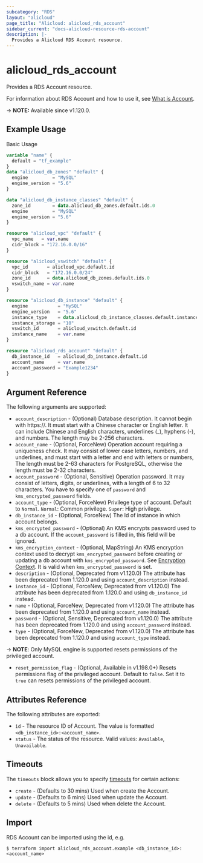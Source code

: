 ```yaml
---
subcategory: "RDS"
layout: "alicloud"
page_title: "Alicloud: alicloud_rds_account"
sidebar_current: "docs-alicloud-resource-rds-account"
description: |-
  Provides a Alicloud RDS Account resource.
---
```


# alicloud_rds_account

Provides a RDS Account resource.

For information about RDS Account and how to use it, see [What is Account](https://www.alibabacloud.com/help/en/apsaradb-for-rds/latest/api-rds-2014-08-15-createaccount).

-> **NOTE:** Available since v1.120.0.

## Example Usage

Basic Usage

```terraform
variable "name" {
  default = "tf_example"
}
data "alicloud_db_zones" "default" {
  engine         = "MySQL"
  engine_version = "5.6"
}

data "alicloud_db_instance_classes" "default" {
  zone_id        = data.alicloud_db_zones.default.ids.0
  engine         = "MySQL"
  engine_version = "5.6"
}

resource "alicloud_vpc" "default" {
  vpc_name   = var.name
  cidr_block = "172.16.0.0/16"
}

resource "alicloud_vswitch" "default" {
  vpc_id       = alicloud_vpc.default.id
  cidr_block   = "172.16.0.0/24"
  zone_id      = data.alicloud_db_zones.default.ids.0
  vswitch_name = var.name
}

resource "alicloud_db_instance" "default" {
  engine           = "MySQL"
  engine_version   = "5.6"
  instance_type    = data.alicloud_db_instance_classes.default.instance_classes.1.instance_class
  instance_storage = "10"
  vswitch_id       = alicloud_vswitch.default.id
  instance_name    = var.name
}

resource "alicloud_rds_account" "default" {
  db_instance_id   = alicloud_db_instance.default.id
  account_name     = var.name
  account_password = "Example1234"
}
```

## Argument Reference

The following arguments are supported:

* `account_description` - (Optional) Database description. It cannot begin with https://. It must start with a Chinese character or English letter. It can include Chinese and English characters, underlines (_), hyphens (-), and numbers. The length may be 2-256 characters.
* `account_name` - (Optional, ForceNew) Operation account requiring a uniqueness check. It may consist of lower case letters, numbers, and underlines, and must start with a letter and end with letters or numbers, The length must be 2-63 characters for PostgreSQL, otherwise the length must be 2-32 characters.
* `account_password` - (Optional, Sensitive) Operation password. It may consist of letters, digits, or underlines, with a length of 6 to 32 characters. You have to specify one of `password` and `kms_encrypted_password` fields.
* `account_type` - (Optional, ForceNew) Privilege type of account. Default to `Normal`.
    `Normal`: Common privilege.
    `Super`: High privilege. 
* `db_instance_id` - (Optional, ForceNew) The Id of instance in which account belongs.
* `kms_encrypted_password` - (Optional) An KMS encrypts password used to a db account. If the `account_password` is filled in, this field will be ignored.
* `kms_encryption_context` - (Optional, MapString) An KMS encryption context used to decrypt `kms_encrypted_password` before creating or updating a db account with `kms_encrypted_password`. See [Encryption Context](https://www.alibabacloud.com/help/doc-detail/42975.htm). It is valid when `kms_encrypted_password` is set.
* `description` - (Optional, Deprecated from v1.120.0) The attribute has been deprecated from 1.120.0 and using `account_description` instead.
* `instance_id` - (Optional, ForceNew, Deprecated from v1.120.0) The attribute has been deprecated from 1.120.0 and using `db_instance_id` instead.
* `name` - (Optional, ForceNew, Deprecated from v1.120.0) The attribute has been deprecated from 1.120.0 and using `account_name` instead.
* `password` - (Optional, Sensitive, Deprecated from v1.120.0) The attribute has been deprecated from 1.120.0 and using `account_password` instead.
* `type` - (Optional, ForceNew, Deprecated from v1.120.0) The attribute has been deprecated from 1.120.0 and using `account_type` instead.

-> **NOTE**: Only MySQL engine is supported resets permissions of the privileged account.
* `reset_permission_flag` - (Optional, Available in v1.198.0+) Resets permissions flag of the privileged account. Default to `false`. Set it to `true` can resets permissions of the privileged account.

## Attributes Reference

The following attributes are exported:

* `id` - The resource ID of Account. The value is formatted `<db_instance_id>:<account_name>`.
* `status` - The status of the resource. Valid values: `Available`, `Unavailable`.


## Timeouts

The `timeouts` block allows you to specify [timeouts](https://www.terraform.io/docs/configuration-0-11/resources.html#timeouts) for certain actions:

* `create` - (Defaults to 30 mins) Used when create the Account.
* `update` - (Defaults to 6 mins) Used when update the Account.
* `delete` - (Defaults to 5 mins) Used when delete the Account.

## Import

RDS Account can be imported using the id, e.g.

```shell
$ terraform import alicloud_rds_account.example <db_instance_id>:<account_name>
```
